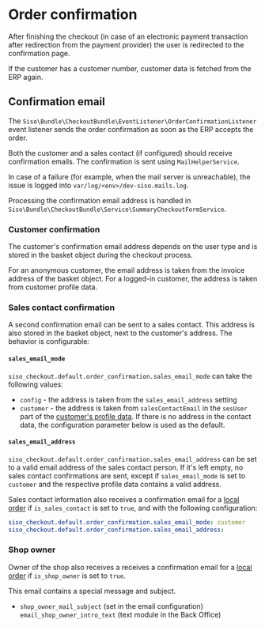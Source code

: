# Order confirmation

After finishing the checkout (in case of an electronic payment transaction after redirection from the payment provider) the user is redirected to the confirmation page.

If the customer has a customer number, customer data is fetched from the ERP again.

## Confirmation email

The `Siso\Bundle\CheckoutBundle\EventListener\OrderConfirmationListener` event listener sends the order confirmation
as soon as the ERP accepts the order.

Both the customer and a sales contact (if configured) should receive confirmation emails.
The confirmation is sent using `MailHelperService`.  

In case of a failure (for example, when the mail server is unreachable), the issue is logged into `var/log/<env>/dev-siso.mails.log`.

Processing the confirmation email address is handled in `Siso\Bundle\CheckoutBundle\Service\SummaryCheckoutFormService`.

### Customer confirmation

The customer's confirmation email address depends on the user type and is stored in the basket object during the checkout process.

For an anonymous customer, the email address is taken from the invoice address of the basket object.
For a logged-in customer, the address is taken from customer profile data.

### Sales contact confirmation

A second confirmation email can be sent to a sales contact.
This address is also stored in the basket object, next to the customer's address. 
The behavior is configurable:

#### `sales_email_mode`

`siso_checkout.default.order_confirmation.sales_email_mode` can take the following values:

- `config` - the address is taken from the `sales_email_address` setting
- `customer` - the address is taken from `salesContactEmail` in the `sesUser` part
of the [customer's profile data](../customers/customers_api/customer_profile_data_components/customer_profile_data_model.md).
If there is no address in the contact data, the configuration parameter below is used as the default.

#### `sales_email_address`

`siso_checkout.default.order_confirmation.sales_email_address` can be set to a valid email address of the sales contact person.
If it's left empty, no sales contact confirmations are sent, except if `sales_email_mode` is set to `customer`
and the respective profile data contains a valid address.

Sales contact information also receives a confirmation email for a [local order](local_orders.md)
if `is_sales_contact` is set to `true`, and with the following configuration:

``` yaml
siso_checkout.default.order_confirmation.sales_email_mode: customer
siso_checkout.default.order_confirmation.sales_email_address:
```

### Shop owner

Owner of the shop also receives a receives a confirmation email for a [local order](local_orders.md)
if `is_shop_owner` is set to `true`.

This email contains a special message and subject.

- `shop_owner_mail_subject` (set in the email configuration)
 `email_shop_owner_intro_text` (text module in the Back Office)
